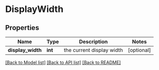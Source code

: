 # DisplayWidth

## Properties
Name | Type | Description | Notes
------------ | ------------- | ------------- | -------------
**display_width** | **int** | the current display width | [optional] 

[[Back to Model list]](../README.md#documentation-for-models) [[Back to API list]](../README.md#documentation-for-api-endpoints) [[Back to README]](../README.md)

